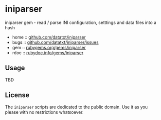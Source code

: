 # iniparser

iniparser gem -  read / parse INI configuration, setttings and data files into a hash


* home  :: [github.com/datatxt/iniparser](https://github.com/datatxt/iniparser)
* bugs  :: [github.com/datatxt/iniparser/issues](https://github.com/datatxt/iniparser/issues)
* gem   :: [rubygems.org/gems/iniparser](https://rubygems.org/gems/iniparser)
* rdoc  :: [rubydoc.info/gems/iniparser](http://rubydoc.info/gems/iniparser)


## Usage

TBD


## License

The `iniparser` scripts are dedicated to the public domain.
Use it as you please with no restrictions whatsoever.
